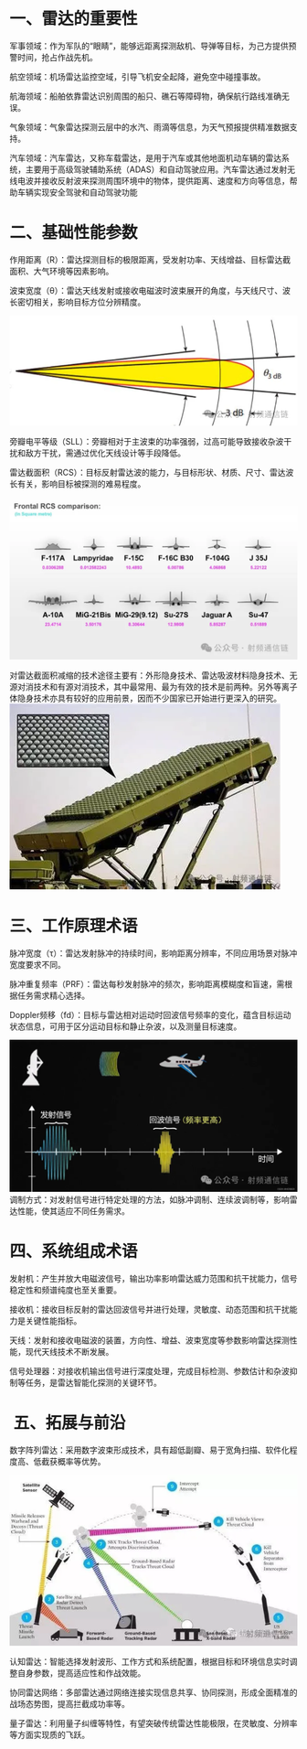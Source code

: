 # 一、雷达的重要性

军事领域：作为军队的“眼睛”，能够远距离探测敌机、导弹等目标，为己方提供预警时间，抢占作战先机。

航空领域：机场雷达监控空域，引导飞机安全起降，避免空中碰撞事故。

航海领域：船舶依靠雷达识别周围的船只、礁石等障碍物，确保航行路线准确无误。

气象领域：气象雷达探测云层中的水汽、雨滴等信息，为天气预报提供精准数据支持。

汽车领域：汽车雷达，又称车载雷达，是用于汽车或其他地面机动车辆的雷达系统，主要用于高级驾驶辅助系统（ADAS）和自动驾驶应用。汽车雷达通过发射无线电波并接收反射波来探测周围环境中的物体，提供距离、速度和方向等信息，帮助车辆实现安全驾驶和自动驾驶功能


# 二、基础性能参数

作用距离（R）：雷达探测目标的极限距离，受发射功率、天线增益、目标雷达截面积、大气环境等因素影响。

波束宽度（θ）：雷达天线发射或接收电磁波时波束展开的角度，与天线尺寸、波长密切相关，影响目标方位分辨精度。

![](https://raw.githubusercontent.com/LeroyK111/pictureBed/master/20250119205337.png)


旁瓣电平等级（SLL）：旁瓣相对于主波束的功率强弱，过高可能导致接收杂波干扰和敌方干扰，需通过优化天线设计等手段降低。    

雷达截面积（RCS）：目标反射雷达波的能力，与目标形状、材质、尺寸、雷达波长有关，影响目标被探测的难易程度。

![](https://raw.githubusercontent.com/LeroyK111/pictureBed/master/20250119205354.png)

对雷达截面积减缩的技术途径主要有：外形隐身技术、雷达吸波材料隐身技术、无源对消技术和有源对消技术，其中最常用、最为有效的技术是前两种。另外等离子体隐身技术亦具有较好的应用前景，因而不少国家已开始进行更深入的研究。
![](../readme.assets/Pasted%20image%2020250119205747.png)
# 三、工作原理术语    

脉冲宽度（τ）：雷达发射脉冲的持续时间，影响距离分辨率，不同应用场景对脉冲宽度要求不同。

脉冲重复频率（PRF）：雷达每秒发射脉冲的频次，影响距离模糊度和盲速，需根据任务需求精心选择。

Doppler频移（fd）：目标与雷达相对运动时回波信号频率的变化，蕴含目标运动状态信息，可用于区分运动目标和静止杂波，以及测量目标速度。

![](../readme.assets/Pasted%20image%2020250119205817.png)
调制方式：对发射信号进行特定处理的方法，如脉冲调制、连续波调制等，影响雷达性能，使其适应不同任务需求。

# 四、系统组成术语

发射机：产生并放大电磁波信号，输出功率影响雷达威力范围和抗干扰能力，信号稳定性和频谱纯度也至关重要。

接收机：接收目标反射的雷达回波信号并进行处理，灵敏度、动态范围和抗干扰能力是关键性能指标。    

天线：发射和接收电磁波的装置，方向性、增益、波束宽度等参数影响雷达探测性能，现代天线技术不断发展。

信号处理器：对接收机输出信号进行深度处理，完成目标检测、参数估计和杂波抑制等任务，是雷达智能化探测的关键环节。

#  五、拓展与前沿

数字阵列雷达：采用数字波束形成技术，具有超低副瓣、易于宽角扫描、软件化程度高、低截获概率等优势。

![](../readme.assets/Pasted%20image%2020250119205913.png)

认知雷达：智能选择发射波形、工作方式和系统配置，根据目标和环境信息实时调整自身参数，提高适应性和作战效能。

协同雷达网络：多部雷达通过网络连接实现信息共享、协同探测，形成全面精准的战场态势图，提高拦截成功率等。    

量子雷达：利用量子纠缠等特性，有望突破传统雷达性能极限，在灵敏度、分辨率等方面实现质的飞跃。